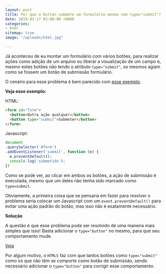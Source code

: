 ```yaml
---
layout: post
title: Por que o button submete um formulário mesmo sem type="submit"?
date: 2019-03-17 03:00:00 +0000
categories:
- html
sitemap: true
image: "/uploads/html.jpg"

---
```

Já aconteceu de eu montar um formulário com vários botões, para realizar ações como adição de um arquivo ou liberar a visualização de um campo e, mesmo estes botões não tendo o atributo `type="submit"`, os mesmos agiam como se fossem um botão de submissão formulário.

O cenário para esse problema é bem parecido com [esse exemplo](https://codepen.io/wallacemaxters/pen/vPrENK).

**Veja esse exemplo:**

HTML:

```html
<form id="form">
  <button>Outra ação qualquer</button>
  <button type="submit">Submeter</button>
</form>
```

Javascript:

```javascript
document
.querySelector('#form')
.addEventListener('submit', function (e) {
  e.preventDefault();
  console.log('submetido');
})
```

Como se pode ver, ao clicar em ambos os botões, a ação de submissão é executada, mesmo que um deles não tenha sido marcado como `type=submit`.

Obviamente, a primeira coisa que se pensaria em fazer para resolver o problema seria colocar um Javascript com um `event.preventDefault()` para evitar uma ação padrão do botão, mas isso não é exatamente necessário.

**Solução**

A questão é que esse problema pode ser resolvido de uma maneira mais simples que isso!
Basta adicionar o `type="button"` no mesmo, para que seu comportamento mude.

[Veja](https://codepen.io/wallacemaxters/pen/pYKvyO)

Por algum motivo, o `HTML5` faz com que tantos botões como `type="submit"` como os que não têm se comporte como botão de submissão, sendo necessário adicionar o `type="button"` para corrigir esse comportamento.
